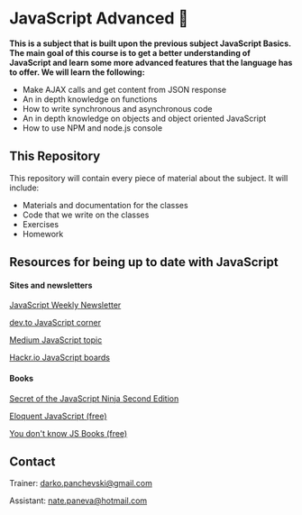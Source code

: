 # JavaScript Advanced &#x1F4D8;

**This is a subject that is built upon the previous subject JavaScript Basics. The main goal of this course is to get a better understanding of JavaScript and learn some more advanced features that the language has to offer. We will learn the following:**

- Make AJAX calls and get content from JSON response
- An in depth knowledge on functions
- How to write synchronous and asynchronous code
- An in depth knowledge on objects and object oriented JavaScript
- How to use NPM and node.js console

## This Repository

This repository will contain every piece of material about the subject. It will include:

- Materials and documentation for the classes
- Code that we write on the classes
- Exercises
- Homework

## Resources for being up to date with JavaScript

#### Sites and newsletters

[JavaScript Weekly Newsletter](https://javascriptweekly.com/)

[dev.to JavaScript corner](https://dev.to/t/javascript)

[Medium JavaScript topic](https://medium.com/topic/javascript)

[Hackr.io JavaScript boards](https://hackr.io/tutorials/learn-javascript)

#### Books

[Secret of the JavaScript Ninja Second Edition](https://www.bookdepository.com/Secrets-of-the-JavaScript-Ninja--Second-Edition/9781617292859)

[Eloquent JavaScript (free)](https://eloquentjavascript.net/)

[You don't know JS Books (free)](https://github.com/getify/You-Dont-Know-JS)

## Contact

Trainer: darko.panchevski@gmail.com

Assistant: nate.paneva@hotmail.com
